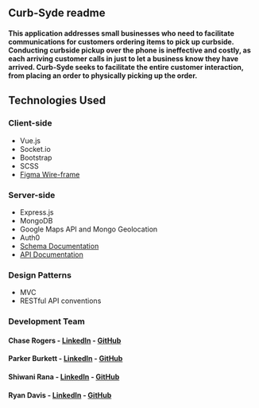 

## **Curb-Syde** readme

#### This application addresses small businesses who need to facilitate communications for customers ordering items to pick up curbside. Conducting curbside pickup over the phone is ineffective and costly, as each arriving customer calls in just to let a business know they have arrived. Curb-Syde seeks to facilitate the entire customer interaction, from placing an order to physically picking up the order. 

## **Technologies Used** 
### Client-side
* Vue.js
* Socket.io
* Bootstrap
* SCSS
* [Figma Wire-frame](https://www.figma.com/file/Rfcj1Ozan2HCAIyt3Vvwfz/The-good-Figma?node-id=0%3A1)

### Server-side
* Express.js
* MongoDB
* Google Maps API and Mongo Geolocation
* Auth0
* [Schema Documentation](https://docs.google.com/document/d/16iiaLuH-n2RI2PWrnXmTHFqTotc_XHG_xWcyqwozlcM/edit?usp=sharing)
* [API Documentation](https://docs.google.com/document/d/1xjRnCQQ266jboJWWnUtdsLCaC-SjhOTgawNv92Ri5Dw/edit?usp=sharing)

### Design Patterns
* MVC
* RESTful API conventions

### Development Team
#### Chase Rogers - [LinkedIn](https://www.linkedin.com/in/chase16rogers/) - [GitHub](https://github.com/Chase16Rogers)
#### Parker Burkett - [LinkedIn](https://www.linkedin.com/in/parker-burkett/) - [GitHub](https://github.com/pburkett)
#### Shiwani Rana - [LinkedIn](https://www.linkedin.com/in/shiwani-rana/) - [GitHub](https://github.com/Shiwanirana)
#### Ryan Davis - [LinkedIn](https://www.linkedin.com/in/ryan-davis021/) - [GitHub](https://github.com/RyanDavis-bcw)
